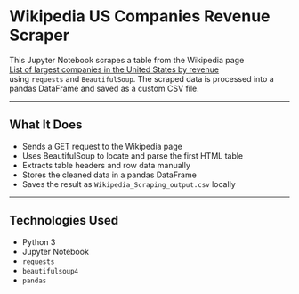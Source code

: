 # Wikipedia US Companies Revenue Scraper

This Jupyter Notebook scrapes a table from the Wikipedia page  
[List of largest companies in the United States by revenue](https://en.wikipedia.org/wiki/List_of_largest_companies_in_the_United_States_by_revenue)  
using `requests` and `BeautifulSoup`. The scraped data is processed into a pandas DataFrame and saved as a custom CSV file.

---

##  What It Does

- Sends a GET request to the Wikipedia page
- Uses BeautifulSoup to locate and parse the first HTML table
- Extracts table headers and row data manually
- Stores the cleaned data in a pandas DataFrame
- Saves the result as `Wikipedia_Scraping_output.csv` locally

---

##  Technologies Used

- Python 3
- Jupyter Notebook
- `requests`
- `beautifulsoup4`
- `pandas`
